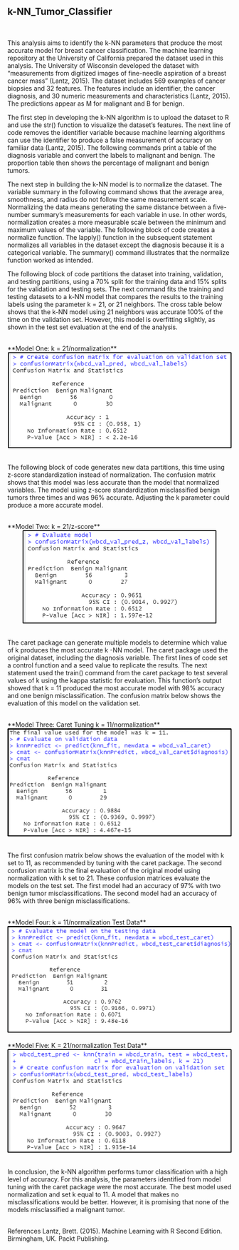 ## **k-NN_Tumor_Classifier**
<br/>
    <p>This analysis aims to identify the k-NN parameters that produce the most accurate model for breast cancer classification. The machine learning repository at the University of California prepared the dataset used in this analysis. The University of Wisconsin developed the dataset with “measurements from digitized images of fine-needle aspiration of a breast cancer mass” (Lantz, 2015). The dataset includes 569 examples of cancer biopsies and 32 features. The features include an identifier, the cancer diagnosis, and 30 numeric measurements and characteristics (Lantz, 2015). The predictions appear as M for malignant and B for benign.</p> 
    <p>The first step in developing the k-NN algorithm is to upload the dataset to R and use the str() function to visualize the dataset’s features. The next line of code removes the identifier variable because machine learning algorithms can use the identifier to produce a false measurement of accuracy on familiar data (Lantz, 2015). The following commands print a table of the diagnosis variable and convert the labels to malignant and benign. The proportion table then shows the percentage of malignant and benign tumors.</p>
    <p>The next step in building the k-NN model is to normalize the dataset. The variable summary in the following command shows that the average area, smoothness, and radius do not follow the same measurement scale. Normalizing the data means generating the same distance between a five-number summary’s measurements for each variable in use. In other words, normalization creates a more measurable scale between the minimum and maximum values of the variable. The following block of code creates a normalize function. The lapply() function in the subsequent statement normalizes all variables in the dataset except the diagnosis because it is a categorical variable. The summary() command illustrates that the normalize function worked as intended.</p> 
    <p>The following block of code partitions the dataset into training, validation, and testing partitions, using a 70% split for the training data and 15% splits for the validation and testing sets. The next command fits the training and testing datasets to a k-NN model that compares the results to the training labels using the parameter k = 21, or 21 neighbors. The cross table below shows that the k-NN model using 21 neighbors was accurate 100% of the time on the validation set. However, this model is overfitting slightly, as shown in the test set evaluation at the end of the analysis.</P> 
<br/>
      **Model One: k = 21/normalization**
      <center><img src="/images/model1Eval.png" ...></center>
<br/>
    <p>The following block of code generates new data partitions, this time using z-score standardization instead of normalization. The confusion matrix shows that this model was less accurate than the model that normalized variables. The model using z-score standardization misclassified benign tumors three times and was 96% accurate. Adjusting the k parameter could produce a more accurate model.</P>
<br/>
      **Model Two: k = 21/z-score**
      <center><img src="/images/model2Eval.png" ...></center>
<br/>
    <p>The caret package can generate multiple models to determine which value of k produces the most accurate k -NN model. The caret package used the original dataset, including the diagnosis variable. The first lines of code set a control function and a seed value to replicate the results. The next statement used the train() command from the caret package to test several values of k using the kappa statistic for evaluation. This function’s output showed that k = 11 produced the most accurate model with 98% accuracy and one benign misclassification. The confusion matrix below shows the evaluation of this model on the validation set.</p> 
<br/>
      **Model Three: Caret Tuning k = 11/normalization**
      <center><img src="/images/model3Eval.png" ...></center>
<br/>
   <p>The first confusion matrix below shows the evaluation of the model with k set to 11, as recommended by tuning with the caret package. The second confusion matrix is the final evaluation of the original model using normalization with k set to 21. These confusion matrices evaluate the models on the test set. The first model had an accuracy of 97% with two benign tumor misclassifications. The second model had an accuracy of 96% with three benign misclassifications.</p>
<br/>
      **Model Four: k = 11/normalization Test Data**
      <center><img src="/images/model4Eval.png" ...></center>
<br/>
      **Model Five: K = 21/normalization Test Data**
      <center><img src="/images/model5Eval.png" ...></center>
<br/>
    <p>In conclusion, the k-NN algorithm performs tumor classification with a high level of accuracy. For this analysis, the parameters identified from model tuning with the caret package were the most accurate. The best model used normalization and set k equal to 11. A model that makes no misclassifications would be better. However, it is promising that none of the models misclassified a malignant tumor.</p> 
<br/>
                                           References
Lantz, Brett. (2015). Machine Learning with R Second Edition. Birmingham, UK. Packt Publishing.  
<br/>
